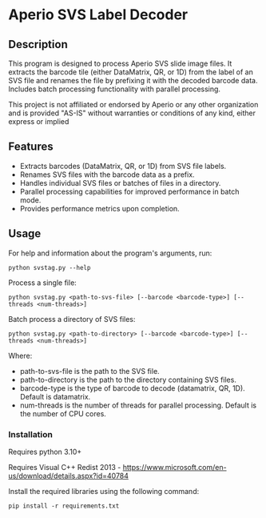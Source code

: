 # Aperio SVS Label Decoder

## Description
This program is designed to process Aperio SVS slide image files. It extracts the barcode tile (either DataMatrix, QR, or 1D) from the label of an SVS file and renames the file by prefixing it with the decoded barcode data. Includes batch processing functionality with parallel processing.

This project is not affiliated or endorsed by Aperio or any other organization and is provided "AS-IS" without warranties or conditions of any kind, either express or implied

## Features
- Extracts barcodes (DataMatrix, QR, or 1D) from SVS file labels.
- Renames SVS files with the barcode data as a prefix.
- Handles individual SVS files or batches of files in a directory.
- Parallel processing capabilities for improved performance in batch mode.
- Provides performance metrics upon completion.

## Usage
For help and information about the program's arguments, run:
```
python svstag.py --help
```
Process a single file:
```
python svstag.py <path-to-svs-file> [--barcode <barcode-type>] [--threads <num-threads>]
```
Batch process a directory of SVS files:
```
python svstag.py <path-to-directory> [--barcode <barcode-type>] [--threads <num-threads>]
```
Where:
- path-to-svs-file is the path to the SVS file.
- path-to-directory is the path to the directory containing SVS files.
- barcode-type is the type of barcode to decode (datamatrix, QR, 1D). Default is datamatrix.
- num-threads is the number of threads for parallel processing. Default is the number of CPU cores.

### Installation
Requires python 3.10+

Requires Visual C++ Redist 2013 - https://www.microsoft.com/en-us/download/details.aspx?id=40784

Install the required libraries using the following command:
```
pip install -r requirements.txt
```

